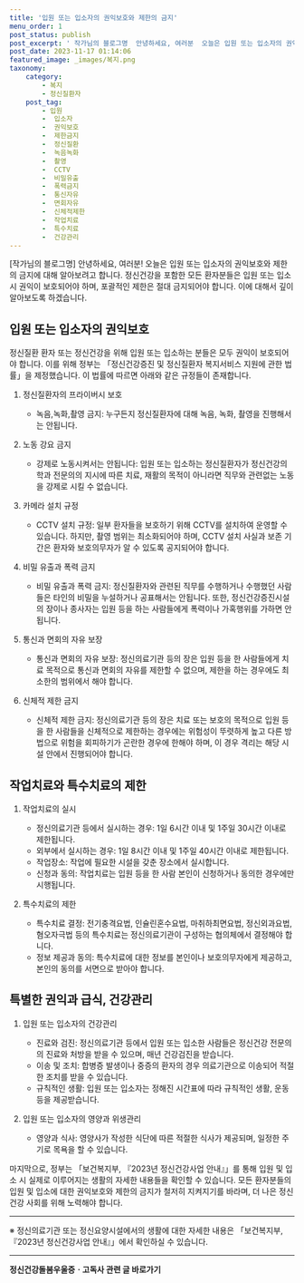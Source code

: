 ```yaml
---
title: '입원 또는 입소자의 권익보호와 제한의 금지'
menu_order: 1
post_status: publish
post_excerpt: ' 작가님의 블로그명  안녕하세요, 여러분  오늘은 입원 또는 입소자의 권익보호와 제한의 금지에 대해 알아보려고 합니다. 정신건강을 포함한 모든 환자분들은 입원 또는 입소 시 권익이 보호되어야 하며, 포괄적인 제한은 절대 금지되어야 합니다. 이에 대해서 깊이 알아보도록 하겠습니다.'
post_date: 2023-11-17 01:14:06
featured_image: _images/복지.png
taxonomy:
    category:
        - 복지
        - 정신질환자
    post_tag:
        - 입원
        -  입소자
        -  권익보호
        -  제한금지
        -  정신질환
        -  녹음녹화
        -  촬영
        -  CCTV
        -  비밀유출
        -  폭력금지
        -  통신자유
        -  면회자유
        -  신체적제한
        -  작업치료
        -  특수치료
        -  건강관리
---
```



[작가님의 블로그명] 안녕하세요, 여러분! 오늘은 입원 또는 입소자의 권익보호와 제한의 금지에 대해 알아보려고 합니다. 정신건강을 포함한 모든 환자분들은 입원 또는 입소 시 권익이 보호되어야 하며, 포괄적인 제한은 절대 금지되어야 합니다. 이에 대해서 깊이 알아보도록 하겠습니다.

## 입원 또는 입소자의 권익보호

정신질환 환자 또는 정신건강을 위해 입원 또는 입소하는 분들은 모두 권익이 보호되어야 합니다. 이를 위해 정부는 「정신건강증진 및 정신질환자 복지서비스 지원에 관한 법률」을 제정했습니다. 이 법률에 따르면 아래와 같은 규정들이 존재합니다.

1. 정신질환자의 프라이버시 보호
   - 녹음,녹화,촬영 금지: 누구든지 정신질환자에 대해 녹음, 녹화, 촬영을 진행해서는 안됩니다.

2. 노동 강요 금지
   - 강제로 노동시켜서는 안됩니다: 입원 또는 입소하는 정신질환자가 정신건강의학과 전문의의 지시에 따른 치료, 재활의 목적이 아니라면 직무와 관련없는 노동을 강제로 시킬 수 없습니다.

3. 카메라 설치 규정
   - CCTV 설치 규정: 일부 환자들을 보호하기 위해 CCTV를 설치하여 운영할 수 있습니다. 하지만, 촬영 범위는 최소화되어야 하며, CCTV 설치 사실과 보존 기간은 환자와 보호의무자가 알 수 있도록 공지되어야 합니다.

4. 비밀 유출과 폭력 금지
   - 비밀 유출과 폭력 금지: 정신질환자와 관련된 직무를 수행하거나 수행했던 사람들은 타인의 비밀을 누설하거나 공표해서는 안됩니다. 또한, 정신건강증진시설의 장이나 종사자는 입원 등을 하는 사람들에게 폭력이나 가혹행위를 가하면 안 됩니다.

5. 통신과 면회의 자유 보장
   - 통신과 면회의 자유 보장: 정신의료기관 등의 장은 입원 등을 한 사람들에게 치료 목적으로 통신과 면회의 자유를 제한할 수 없으며, 제한을 하는 경우에도 최소한의 범위에서 해야 합니다.

6. 신체적 제한 금지
   - 신체적 제한 금지: 정신의료기관 등의 장은 치료 또는 보호의 목적으로 입원 등을 한 사람들을 신체적으로 제한하는 경우에는 위험성이 뚜렷하게 높고 다른 방법으로 위험을 회피하기가 곤란한 경우에 한해야 하며, 이 경우 격리는 해당 시설 안에서 진행되어야 합니다.

## 작업치료와 특수치료의 제한

1. 작업치료의 실시
   - 정신의료기관 등에서 실시하는 경우: 1일 6시간 이내 및 1주일 30시간 이내로 제한됩니다.
   - 외부에서 실시하는 경우: 1일 8시간 이내 및 1주일 40시간 이내로 제한됩니다.
   - 작업장소: 작업에 필요한 시설을 갖춘 장소에서 실시합니다.
   - 신청과 동의: 작업치료는 입원 등을 한 사람 본인이 신청하거나 동의한 경우에만 시행됩니다.

2. 특수치료의 제한
   - 특수치료 결정: 전기충격요법, 인슐린혼수요법, 마취하최면요법, 정신외과요법, 혐오자극법 등의 특수치료는 정신의료기관이 구성하는 협의체에서 결정해야 합니다.
   - 정보 제공과 동의: 특수치료에 대한 정보를 본인이나 보호의무자에게 제공하고, 본인의 동의를 서면으로 받아야 합니다.

## 특별한 권익과 급식, 건강관리

1. 입원 또는 입소자의 건강관리
   - 진료와 검진: 정신의료기관 등에서 입원 또는 입소한 사람들은 정신건강 전문의의 진료와 처방을 받을 수 있으며, 매년 건강검진을 받습니다.
   - 이송 및 조치: 합병증 발생이나 중증의 환자의 경우 의료기관으로 이송되어 적절한 조치를 받을 수 있습니다.
   - 규칙적인 생활: 입원 또는 입소자는 정해진 시간표에 따라 규칙적인 생활, 운동 등을 제공받습니다.

2. 입원 또는 입소자의 영양과 위생관리
   - 영양과 식사: 영양사가 작성한 식단에 따른 적절한 식사가 제공되며, 일정한 주기로 목욕을 할 수 있습니다.

마지막으로, 정부는 「보건복지부, 『2023년 정신건강사업 안내』」를 통해 입원 및 입소 시 실제로 이루어지는 생활의 자세한 내용들을 확인할 수 있습니다. 모든 환자분들의 입원 및 입소에 대한 권익보호와 제한의 금지가 철저히 지켜지기를 바라며, 더 나은 정신건강 사회를 위해 노력해야 합니다.

---
※ 정신의료기관 또는 정신요양시설에서의 생활에 대한 자세한 내용은 「보건복지부, 『2023년 정신건강사업 안내』」에서 확인하실 수 있습니다.
<!-- wp:separator -->
<hr class="wp-block-separator has-alpha-channel-opacity"/>
<!-- /wp:separator -->

<!-- wp:group {"backgroundColor":"base","layout":{"type":"constrained"}} -->
<div class="wp-block-group has-base-background-color has-background"><!-- wp:paragraph {"align":"center","fontSize":"medium"} -->
<p class="has-text-align-center has-large-font-size"><strong>정신건강돌봄우울증ㆍ고독사 관련 글 바로가기</strong></p>
<!-- /wp:paragraph -->


<!-- wp:latest-posts
{"categories":[{"id":23018,"count":19,"description":"","link":"https://uknowlaw.com/category/%ec%a0%95%ec%8b%a0%ea%b1%b4%ea%b0%95%eb%8f%8c%eb%b4%84%ec%9a%b0%ec%9a%b8%ec%a6%9d%e3%86%8d%ea%b3%a0%eb%8f%85%ec%82%ac/","name":"정신건강돌봄우울증ㆍ고독사","slug":"정신건강돌봄우울증ㆍ고독사","taxonomy":"category","parent":0,"meta":[],"_links":{"self":[{"href":"https://uknowlaw.com/wp-json/wp/v2/categories/23018"}],"collection":[{"href":"https://uknowlaw.com/wp-json/wp/v2/categories"}],"about":[{"href":"https://uknowlaw.com/wp-json/wp/v2/taxonomies/category"}],"wp:post_type":[{"href":"https://uknowlaw.com/wp-json/wp/v2/posts?categories=23018"}],"curies":[{"name":"wp","href":"https://api.w.org/{rel}","templated":true}]}}],"postsToShow":100,"excerptLength":28,"postLayout":"grid","columns":2,"featuredImageAlign":"left","featuredImageSizeSlug":"large","fontSize":"small"} /--></div>
<!-- /wp:group -->